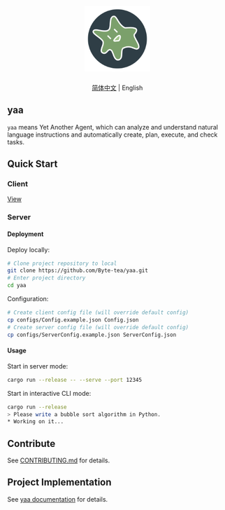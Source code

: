 <h1 align="center">
  <a href="https://github.com/Byte-tea/yaa/">
    <img src="assets/yaa.svg" width="150" height="150" alt="banner" /><br>
  </a>
</h1>

<p align="center"><a href="README.md">简体中文</a> | English</p>

## yaa

`yaa` means Yet Another Agent, which can analyze and understand natural language instructions and automatically create, plan, execute, and check tasks.

## Quick Start

### Client

[View](client/index.html)

### Server

#### Deployment

Deploy locally:

```bash
# Clone project repository to local
git clone https://github.com/Byte-tea/yaa.git
# Enter project directory
cd yaa
```

Configuration:

```bash
# Create client config file (will override default config)
cp configs/Config.example.json Config.json
# Create server config file (will override default config)
cp configs/ServerConfig.example.json ServerConfig.json
```

#### Usage

Start in server mode:

```bash
cargo run --release -- --serve --port 12345
```

Start in interactive CLI mode:

```bash
cargo run --release
> Please write a bubble sort algorithm in Python.
* Working on it...
```

## Contribute

See [CONTRIBUTING.md](CONTRIBUTING.md) for details.

## Project Implementation

See [yaa documentation](docs/README.md) for details.

